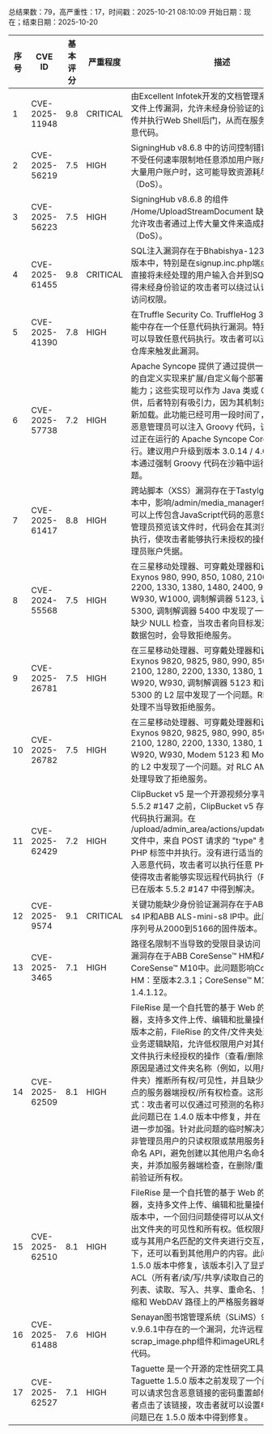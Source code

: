 总结果数：79，高严重性：17，时间戳：2025-10-21 08:10:09
开始日期：现在；结束日期：2025-10-20

| 序号 | CVE ID | 基本评分 | 严重程度 | 描述 | 参考资料 |
|-----|--------|------------|----------|-------------|------------|
| 1 | CVE-2025-11948 | 9.8  | CRITICAL | 由Excellent Infotek开发的文档管理系统存在任意文件上传漏洞，允许未经身份验证的远程攻击者上传并执行Web Shell后门，从而在服务器上执行任意代码。 | [1]https://www.twcert.org.tw/en/cp-139-10453-43e63-2.html<br>[2]https://www.twcert.org.tw/tw/cp-132-10452-72cb6-1.html |
| 2 | CVE-2025-56219 | 7.5  | HIGH | SigningHub v8.6.8 中的访问控制错误允许攻击者不受任何速率限制地任意添加用户账户。当创建了大量用户账户时，这可能导致资源耗尽和拒绝服务（DoS）。 | [1]http://ascertia.com<br>[2]http://signinghub.com<br>[3]https://github.com/saykino/CVE-2025-56219 |
| 3 | CVE-2025-56223 | 7.5  | HIGH | SigningHub v8.6.8 的组件 /Home/UploadStreamDocument 缺乏速率限制，允许攻击者通过上传大量文件来造成拒绝服务（DoS）。 | [1]http://ascertia.com<br>[2]http://signinghub.com<br>[3]https://github.com/saykino/CVE-2025-56223 |
| 4 | CVE-2025-61455 | 9.8  | CRITICAL | SQL注入漏洞存在于Bhabishya-123电子商务1.0版本中，特别是在signup.inc.php端点。应用程序直接将未经处理的用户输入合并到SQL查询中，使得未经身份验证的攻击者可以绕过认证并获得完全访问权限。 | [1]https://github.com/tansique-17/CVE-2025-61455 |
| 5 | CVE-2025-41390 | 7.8  | HIGH | 在Truffle Security Co. TruffleHog 3.90.2的git功能中存在一个任意代码执行漏洞。特别构造的仓库可以导致任意代码执行。攻击者可以通过提供恶意仓库来触发此漏洞。 | [1]https://talosintelligence.com/vulnerability_reports/TALOS-2025-2243<br>[2]https://trufflesecurity.com/blog/contributor-spotlight-adam-reiser-of-cisco-talos |
| 6 | CVE-2025-57738 | 7.2  | HIGH | Apache Syncope 提供了通过提供一些 Java 接口的自定义实现来扩展/自定义每个部署的基本行为的能力；这些实现可以作为 Java 类或 Groovy 类提供，后者特别有吸引力，因为其机制支持运行时重新加载。此功能已经可用一段时间了，但最近发现恶意管理员可以注入 Groovy 代码，该代码可以通过正在运行的 Apache Syncope Core 实例远程执行。建议用户升级到版本 3.0.14 / 4.0.2，这些版本通过强制 Groovy 代码在沙箱中运行来修复此问题。 | [1]https://lists.apache.org/thread/x7cv6xv7z76y49grdr1hgj1pzw5zbby6 |
| 7 | CVE-2025-61417 | 8.8  | HIGH | 跨站脚本（XSS）漏洞存在于TastyIgniter 3.7.7版本中，影响/admin/media_manager组件。攻击者可以上传包含JavaScript代码的恶意SVG文件。当管理员预览该文件时，代码会在其浏览器上下文中执行，使攻击者能够执行未授权的操作，如修改管理员账户凭据。 | [1]https://github.com/mg7-x/CVEs/blob/main/CVE-2025-61417/README.md<br>[2]https://github.com/tastyigniter/TastyIgniter |
| 8 | CVE-2024-55568 | 7.5  | HIGH | 在三星移动处理器、可穿戴处理器和调制解调器 Exynos 980, 990, 850, 1080, 2100, 1280, 2200, 1330, 1380, 1480, 2400, 9110, W920, W930, W1000, 调制解调器 5123, 调制解调器 5300, 调制解调器 5400 中发现了一个问题。由于缺少 NULL 检查，当攻击者向目标发送畸形的 MM 数据包时，会导致拒绝服务。 | [1]https://semiconductor.samsung.com/support/quality-support/product-security-updates/<br>[2]https://semiconductor.samsung.com/support/quality-support/product-security-updates/cve-2024-55568/ |
| 9 | CVE-2025-26781 | 7.5  | HIGH | 在三星移动处理器、可穿戴处理器和调制解调器 Exynos 9820, 9825, 980, 990, 850, 1080, 2100, 1280, 2200, 1330, 1380, 1480, 9110, W920, W930, 调制解调器 5123 和调制解调器 5300 的 L2 层中发现了一个问题。RLC AM PDU 处理不当导致拒绝服务。 | [1]https://semiconductor.samsung.com/support/quality-support/product-security-updates/<br>[2]https://semiconductor.samsung.com/support/quality-support/product-security-updates/cve-2025-26781/ |
| 10 | CVE-2025-26782 | 7.5  | HIGH | 在三星移动处理器、可穿戴处理器和调制解调器 Exynos 9820, 9825, 980, 990, 850, 1080, 2100, 1280, 2200, 1330, 1380, 1480, 9110, W920, W930, Modem 5123 和 Modem 5300 的 L2 中发现了一个问题。对 RLC AM PDU 的错误处理导致了拒绝服务。 | [1]https://semiconductor.samsung.com/support/quality-support/product-security-updates/<br>[2]https://semiconductor.samsung.com/support/quality-support/product-security-updates/cve-2025-26782/ |
| 11 | CVE-2025-62429 | 7.2  | HIGH | ClipBucket v5 是一个开源视频分享平台。在版本 5.5.2 #147 之前，ClipBucket v5 存在任意 PHP 代码执行漏洞。在 /upload/admin_area/actions/update_launch.php 文件中，来自 POST 请求的 "type" 参数被嵌入到 PHP 标签中并执行。没有进行适当的清理，通过注入恶意代码，攻击者可以执行任意 PHP 代码。这使得攻击者能够实现远程代码执行（RCE）。此问题已在版本 5.5.2 #147 中得到解决。 | [1]https://github.com/MacWarrior/clipbucket-v5/commit/e81bac602c871bb1ad971884003a3a496a2ab50b<br>[2]https://github.com/MacWarrior/clipbucket-v5/releases/tag/5.5.2-%23147<br>[3]https://github.com/MacWarrior/clipbucket-v5/security/advisories/GHSA-3x4g-x3gv-rjmq<br>[4]https://github.com/MacWarrior/clipbucket-v5/security/advisories/GHSA-3x4g-x3gv-rjmq |
| 12 | CVE-2025-9574 | 9.1  | CRITICAL | 关键功能缺少身份验证漏洞存在于ABB ALS-mini-s4 IP和ABB ALS-mini-s8 IP中。此问题影响所有序列号从2000到5166的固件版本。 | [1]https://search.abb.com/library/Download.aspx?DocumentID=4TZ00000006007&LanguageCode=en&DocumentPartId=PDF&Action=Launch |
| 13 | CVE-2025-3465 | 7.1  | HIGH | 路径名限制不当导致的受限目录访问（“路径遍历”）漏洞存在于ABB CoreSense™ HM和ABB CoreSense™ M10中。此问题影响CoreSense™ HM：至版本2.3.1；CoreSense™ M10：至版本1.4.1.12。 | [1]https://search.abb.com/library/Download.aspx?DocumentID=3KXG200000R4801&LanguageCode=en&DocumentPartId=&Action=Launch |
| 14 | CVE-2025-62509 | 8.1  | HIGH | FileRise 是一个自托管的基于 Web 的文件管理器，支持多文件上传、编辑和批量操作。在 1.4.0 版本之前，FileRise 的文件/文件夹处理中存在一个业务逻辑缺陷，允许低权限用户对其他用户创建的文件执行未经授权的操作（查看/删除/修改）。根本原因是通过文件夹名称（例如，以用户名命名的文件夹）推断所有权/可见性，并且缺少跨文件操作端点的服务器端授权/所有权检查。这形成了 IDOR 模式：攻击者可以仅通过可预测的名称来操作资源。此问题已在 1.4.0 版本中修复，并在 1.5.0 版本中进一步加强。针对此问题的临时解决方案包括限制非管理员用户的只读权限或禁用服务器端的删除/重命名 API，避免创建以其他用户名命名的顶级文件夹，并添加服务器端检查，在删除/重命名/移动之前验证所有权。 | [1]https://github.com/error311/FileRise/commit/25ce6a76beb60950359c0304765ad91a8aff8ad8<br>[2]https://github.com/error311/FileRise/issues/53<br>[3]https://github.com/error311/FileRise/security/advisories/GHSA-6p87-q9rh-95wh |
| 15 | CVE-2025-62510 | 8.1  | HIGH | FileRise 是一个自托管的基于 Web 的文件管理器，支持多文件上传、编辑和批量操作。在 1.4.0 版本中，一个回归问题使得可以从文件夹名称推断出文件夹的可见性和所有权。低权限用户可以看到或与其用户名匹配的文件夹进行交互，在某些情况下，还可以看到其他用户的内容。此问题已在 1.5.0 版本中修复，该版本引入了显式的每文件夹 ACL（所有者/读/写/共享/读取自己的内容）以及在列表、读取、写入、共享、重命名、复制/移动、压缩和 WebDAV 路径上的严格服务器端检查。 | [1]https://github.com/error311/FileRise/commit/b6d86b78967baa2f5a1e191903fc4df13998d87f<br>[2]https://github.com/error311/FileRise/issues/55<br>[3]https://github.com/error311/FileRise/security/advisories/GHSA-jm96-2w52-5qjj |
| 16 | CVE-2025-61488 | 7.6  | HIGH | Senayan图书馆管理系统（SLiMS）9 Bulian v.9.6.1中存在的一个漏洞，允许远程攻击者通过scrap_image.php组件和imageURL参数执行任意代码。 | [1]https://github.com/slims/slims9_bulian/issues/299 |
| 17 | CVE-2025-62527 | 7.1  | HIGH | Taguette 是一个开源的定性研究工具。在 Taguette 1.5.0 版本之前发现了一个问题。攻击者可以请求包含恶意链接的密码重置邮件，如果受害者点击了该链接，攻击者就可以设置电子邮件。此问题已在 1.5.0 版本中得到修复。 | [1]https://github.com/remram44/taguette/security/advisories/GHSA-7rc8-5c8q-jr6j<br>[2]https://gitlab.com/remram44/taguette/-/issues/331 |
